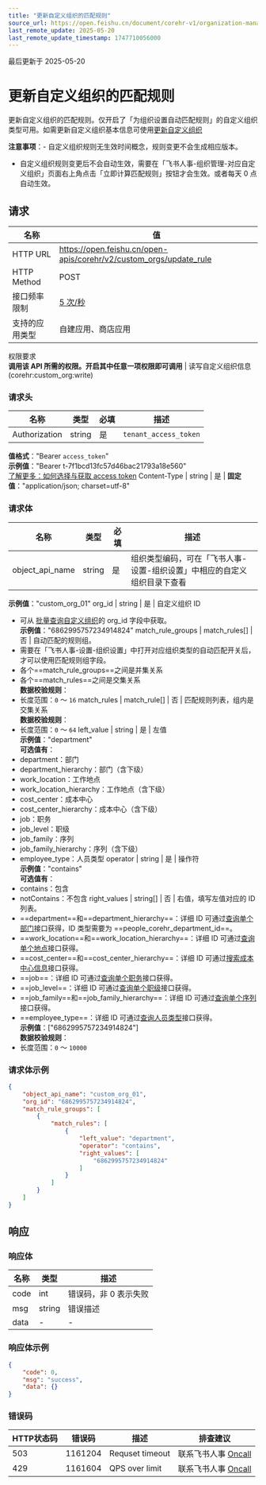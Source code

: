 ```yaml
---
title: "更新自定义组织的匹配规则"
source_url: https://open.feishu.cn/document/corehr-v1/organization-management/custom_org/update_rule
last_remote_update: 2025-05-20
last_remote_update_timestamp: 1747710056000
---
```

最后更新于 2025-05-20

# 更新自定义组织的匹配规则

更新自定义组织的匹配规则。仅开启了「为组织设置自动匹配规则」的自定义组织类型可用。如需更新自定义组织基本信息可使用[更新自定义组织](https://open.feishu.cn/document/uAjLw4CM/ukTMukTMukTM/corehr-v2/custom_org/patch)

**注意事项**：- 自定义组织规则无生效时间概念，规则变更不会生成相应版本。
- 自定义组织规则变更后不会自动生效，需要在「飞书人事-组织管理-对应自定义组织」页面右上角点击「立即计算匹配规则」按钮才会生效。或者每天 0 点自动生效。

## 请求
名称 | 值
---|---
HTTP URL | https://open.feishu.cn/open-apis/corehr/v2/custom_orgs/update_rule
HTTP Method | POST
接口频率限制 | [5 次/秒](https://open.feishu.cn/document/ukTMukTMukTM/uUzN04SN3QjL1cDN)
支持的应用类型 | 自建应用、商店应用
权限要求  
            **调用该 API 所需的权限。开启其中任意一项权限即可调用** | 读写自定义组织信息(corehr:custom_org:write)

### 请求头

名称 | 类型 | 必填 | 描述
--- | --- | --- | ---
Authorization | string | 是 | `tenant_access_token`  
**值格式**："Bearer `access_token`"  
**示例值**："Bearer t-7f1bcd13fc57d46bac21793a18e560"  
[了解更多：如何选择与获取 access token](https://open.feishu.cn/document/uAjLw4CM/ugTN1YjL4UTN24CO1UjN/trouble-shooting/how-to-choose-which-type-of-token-to-use)
Content-Type | string | 是 | **固定值**："application/json; charset=utf-8"

### 请求体

名称 | 类型 | 必填 | 描述
--- | --- | --- | ---
object_api_name | string | 是 | 组织类型编码，可在「飞书人事-设置-组织设置」中相应的自定义组织目录下查看  
**示例值**："custom_org_01"
org_id | string | 是 | 自定义组织 ID  
- 可从 [批量查询自定义组织](https://open.feishu.cn/document/uAjLw4CM/ukTMukTMukTM/corehr-v2/custom_org/query)的 org_id 字段中获取。  
**示例值**："6862995757234914824"
match_rule_groups | match_rules\[\] | 否 | 自动匹配的规则组。  
- 需要在「飞书人事-设置-组织设置」中打开对应组织类型的自动匹配开关后，才可以使用匹配规则组字段。  
- 各个==match_rule_groups==之间是并集关系  
- 各个==match_rules==之间是交集关系  
**数据校验规则**：  
- 长度范围：`0` ～ `16`
match_rules | match_rule\[\] | 否 | 匹配规则列表，组内是交集关系  
**数据校验规则**：  
- 长度范围：`0` ～ `64`
left_value | string | 是 | 左值  
**示例值**："department"  
**可选值有**：  
- department：部门  
- department_hierarchy：部门（含下级）  
- work_location：工作地点  
- work_location_hierarchy：工作地点（含下级）  
- cost_center：成本中心  
- cost_center_hierarchy：成本中心（含下级）  
- job：职务  
- job_level：职级  
- job_family：序列  
- job_family_hierarchy：序列（含下级）  
- employee_type：人员类型
operator | string | 是 | 操作符  
**示例值**："contains"  
**可选值有**：  
- contains：包含  
- notContains：不包含
right_values | string\[\] | 否 | 右值，填写左值对应的 ID 列表。  
- ==department==和==department_hierarchy==：详细 ID 可通过[查询单个部门](https://open.feishu.cn/document/uAjLw4CM/ukTMukTMukTM/reference/corehr-v1/department/get)接口获得，ID 类型需要为 ==people_corehr_department_id==。  
- ==work_location==和==work_location_hierarchy==：详细 ID 可通过[查询单个地点](https://open.feishu.cn/document/uAjLw4CM/ukTMukTMukTM/reference/corehr-v1/location/get)接口获得。  
- ==cost_center==和==cost_center_hierarchy==：详细 ID 可通过[搜索成本中心信息](https://open.feishu.cn/document/uAjLw4CM/ukTMukTMukTM/corehr-v2/cost_center/search)接口获得。  
- ==job==：详细 ID 可通过[查询单个职务](https://open.feishu.cn/document/uAjLw4CM/ukTMukTMukTM/reference/corehr-v1/job/get)接口获得。  
- ==job_level==：详细 ID 可通过[查询单个职级](https://open.feishu.cn/document/uAjLw4CM/ukTMukTMukTM/reference/corehr-v1/job_level/get)接口获得。  
- ==job_family==和==job_family_hierarchy==：详细 ID 可通过[查询单个序列](https://open.feishu.cn/document/uAjLw4CM/ukTMukTMukTM/reference/corehr-v1/job_family/get)接口获得。  
- ==employee_type==：详细 ID 可通过[查询人员类型](https://open.feishu.cn/document/uAjLw4CM/ukTMukTMukTM/reference/corehr-v1/employee_type/get)接口获得。  
**示例值**：["6862995757234914824"]  
**数据校验规则**：  
- 长度范围：`0` ～ `10000`

### 请求体示例
```json
{
    "object_api_name": "custom_org_01",
    "org_id": "6862995757234914824",
    "match_rule_groups": [
        {
            "match_rules": [
                {
                    "left_value": "department",
                    "operator": "contains",
                    "right_values": [
                        "6862995757234914824"
                    ]
                }
            ]
        }
    ]
}
```

## 响应

### 响应体

名称 | 类型 | 描述
--- | --- | ---
code | int | 错误码，非 0 表示失败
msg | string | 错误描述
data | \- | \-

### 响应体示例
```json
{
    "code": 0,
    "msg": "success",
    "data": {}
}
```

### 错误码

HTTP状态码 | 错误码 | 描述 | 排查建议
--- | --- | --- | ---
503 | 1161204 | Requset timeout | 联系飞书人事 [Oncall](https://applink.feishu.cn/TLJpeNdW)
429 | 1161604 | QPS over limit | 联系飞书人事 [Oncall](https://applink.feishu.cn/TLJpeNdW)
